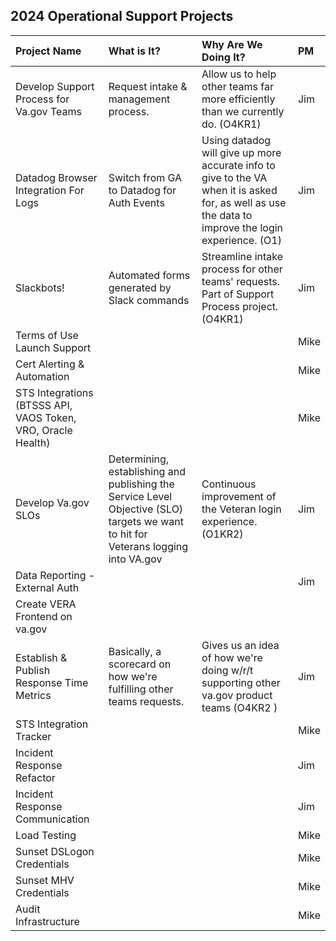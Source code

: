 ## 2024 Operational Support Projects

| Project Name          | What is It?       | Why Are We Doing It? | PM |
| :------------- |:------------- | :----- | :----- |
| Develop Support Process for Va.gov Teams | Request intake & management process. | Allow us to help other teams far more efficiently than we currently do. (O4KR1) | Jim |
| Datadog Browser Integration For Logs| Switch from GA to Datadog for Auth Events |  Using datadog will give up more accurate info to give to the VA when it is asked for, as well as use the data to improve the login experience. (O1)| Jim |
| Slackbots! | Automated forms generated by Slack commands  |  Streamline intake process for other teams' requests. Part of Support Process project. (O4KR1)| Jim |
| Terms of Use Launch Support | | | Mike|
| Cert Alerting & Automation  | | |Mike |
| STS Integrations (BTSSS API, VAOS Token, VRO, Oracle Health)|  | | Mike |
| Develop Va.gov SLOs | Determining, establishing and publishing the Service Level Objective (SLO) targets we want to hit for Veterans logging into VA.gov | Continuous improvement of the Veteran login experience. (O1KR2) | Jim |
| Data Reporting - External Auth | | | Jim |
| Create VERA Frontend on va.gov | | | |
| Establish & Publish Response Time Metrics | Basically, a scorecard on how we're fulfilling other teams requests. | Gives us an idea of how we're doing w/r/t supporting other va.gov product teams  (O4KR2 )| Jim |
| STS Integration Tracker | | | Mike |
| Incident Response Refactor| | | Jim |
| Incident Response Communication | | | Jim |
| Load Testing | | | Mike |
| Sunset DSLogon Credentials | | | Mike |
| Sunset MHV Credentials| | | Mike |
| Audit Infrastructure | | | Mike |
